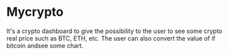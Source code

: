 # Mycrypto
It's a crypto dashboard to give the possibility to the user to see some crypto real price such as BTC, ETH, etc. The user can also convert the value of if bitcoin andsee some chart.

